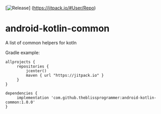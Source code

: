 [![Release](https://jitpack.io/v/User/Repo.svg)]
(https://jitpack.io/#User/Repo)

# android-kotlin-common
A list of common helpers for kotln

Gradle example:
   ```
   allprojects {
        repositories {
            jcenter()
            maven { url "https://jitpack.io" }
        }
   }
   
   dependencies {
        implementation 'com.github.theblissprogrammer:android-kotlin-common:1.0.0'
   }
   ```
